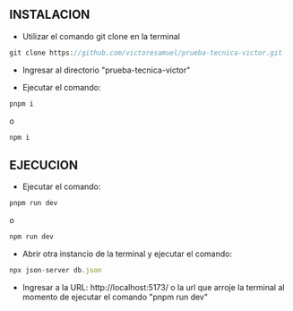 ## INSTALACION

- Utilizar el comando git clone en la terminal

```js
git clone https://github.com/victoresamuel/prueba-tecnica-victor.git
```

- Ingresar al directorio "prueba-tecnica-victor"

- Ejecutar el comando:

```js
pnpm i
```
o
```js
npm i
```

## EJECUCION

- Ejecutar el comando:

```js
pnpm run dev
```
o

```js
npm run dev
```

- Abrir otra instancio de la terminal y ejecutar el comando:

```js
npx json-server db.json
```

- Ingresar a la URL: http://localhost:5173/ o la url que arroje la terminal al momento de ejecutar el comando "pnpm run dev"
